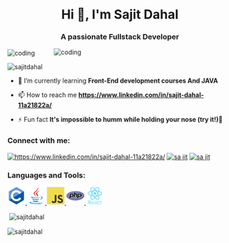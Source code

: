 <h1 align="center">Hi 👋, I'm Sajit Dahal</h1>
<h3 align="center">A passionate Fullstack Developer</h3>

<img align="center" alt="coding"  width = "600" src="https://media1.giphy.com/media/Xgg0PkTao7Yy8HOElW/giphy.gif?cid=ecf05e47ed16zf9om97z3uyom6e73kjaib5gmthiqu9vbfen&rid=giphy.gif&ct=g"> <img align="right" alt="coding" width ="400" src="https://media4.giphy.com/media/BemKqR9RDK4V2/giphy.gif?cid=ecf05e47qesgzasmblj0mrn5g46bpbnfj159ymplosxsgpau&rid=giphy.gif&ct=g">


<p align="left"> <img src="https://komarev.com/ghpvc/?username=sajitdahal&label=Profile%20views&color=0e75b6&style=flat" alt="sajitdahal" /> </p>

- 🌱 I’m currently learning **Front-End development courses And JAVA**

- 📫 How to reach me **https://www.linkedin.com/in/sajit-dahal-11a21822a/**

- ⚡ Fun fact **It's impossible to humm while holding your nose (try it!)🤣**

<h3 align="left">Connect with me:</h3>
<p align="left">
<a href="https://linkedin.com/in/https://www.linkedin.com/in/sajit-dahal-11a21822a/" target="blank"><img align="center" src="https://raw.githubusercontent.com/rahuldkjain/github-profile-readme-generator/master/src/images/icons/Social/linked-in-alt.svg" alt="https://www.linkedin.com/in/sajit-dahal-11a21822a/" height="30" width="40" /></a>
<a href="https://fb.com/sa jit" target="blank"><img align="center" src="https://raw.githubusercontent.com/rahuldkjain/github-profile-readme-generator/master/src/images/icons/Social/facebook.svg" alt="sa jit" height="30" width="40" /></a>
<a href="https://instagram.com/sa jit" target="blank"><img align="center" src="https://raw.githubusercontent.com/rahuldkjain/github-profile-readme-generator/master/src/images/icons/Social/instagram.svg" alt="sa jit" height="30" width="40" /></a>
</p>

<h3 align="left">Languages and Tools:</h3>
<p align="left"> <a href="https://www.cprogramming.com/" target="_blank" rel="noreferrer"> <img src="https://raw.githubusercontent.com/devicons/devicon/master/icons/c/c-original.svg" alt="c" width="40" height="40"/> </a> <a href="https://www.java.com" target="_blank" rel="noreferrer"> <img src="https://raw.githubusercontent.com/devicons/devicon/master/icons/java/java-original.svg" alt="java" width="40" height="40"/> </a> <a href="https://developer.mozilla.org/en-US/docs/Web/JavaScript" target="_blank" rel="noreferrer"> <img src="https://raw.githubusercontent.com/devicons/devicon/master/icons/javascript/javascript-original.svg" alt="javascript" width="40" height="40"/> </a> <a href="https://www.php.net" target="_blank" rel="noreferrer"> <img src="https://raw.githubusercontent.com/devicons/devicon/master/icons/php/php-original.svg" alt="php" width="40" height="40"/> </a> <a href="https://reactjs.org/" target="_blank" rel="noreferrer"> <img src="https://raw.githubusercontent.com/devicons/devicon/master/icons/react/react-original-wordmark.svg" alt="react" width="40" height="40"/> </a> </p>

<p>&nbsp;<img align="center" src="https://github-readme-stats.vercel.app/api?username=sajitdahal&show_icons=true&locale=en" alt="sajitdahal" /></p>

<p><img align="center" src="https://github-readme-streak-stats.herokuapp.com/?user=sajitdahal&" alt="sajitdahal" /></p>
